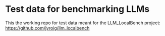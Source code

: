 # Test data for benchmarking LLMs
This the working repo for test data meant for the LLM_LocalBench project: https://github.com/jvroig/llm_localbench